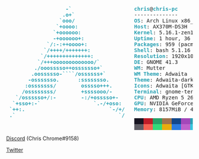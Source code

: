 <pre><font color="#2AA1B3"><b>                   -`</b></font>                    <font color="#2AA1B3"><b>chris</b></font>@<font color="#2AA1B3"><b>chris-pc</b></font> 
<font color="#2AA1B3"><b>                  .o+`</b></font>                   -------------- 
<font color="#2AA1B3"><b>                 `ooo/</b></font>                   <font color="#2AA1B3"><b>OS</b></font>: Arch Linux x86_64 
<font color="#2AA1B3"><b>                `+oooo:</b></font>                  <font color="#2AA1B3"><b>Host</b></font>: AX370M-DS3H 
<font color="#2AA1B3"><b>               `+oooooo:</b></font>                 <font color="#2AA1B3"><b>Kernel</b></font>: 5.16.1-zen1-1-zen 
<font color="#2AA1B3"><b>               -+oooooo+:</b></font>                <font color="#2AA1B3"><b>Uptime</b></font>: 1 hour, 36 mins 
<font color="#2AA1B3"><b>             `/:-:++oooo+:</b></font>               <font color="#2AA1B3"><b>Packages</b></font>: 959 (pacman) 
<font color="#2AA1B3"><b>            `/++++/+++++++:</b></font>              <font color="#2AA1B3"><b>Shell</b></font>: bash 5.1.16 
<font color="#2AA1B3"><b>           `/++++++++++++++:</b></font>             <font color="#2AA1B3"><b>Resolution</b></font>: 1920x1080, 1920x1080, 1920x1080 
<font color="#2AA1B3"><b>          `/+++ooooooooooooo/`</b></font>           <font color="#2AA1B3"><b>DE</b></font>: GNOME 41.3 
<font color="#2AA1B3"><b>         ./ooosssso++osssssso+`</b></font>          <font color="#2AA1B3"><b>WM</b></font>: Mutter 
<font color="#2AA1B3"><b>        .oossssso-````/ossssss+`</b></font>         <font color="#2AA1B3"><b>WM Theme</b></font>: Adwaita 
<font color="#2AA1B3"><b>       -osssssso.      :ssssssso.</b></font>        <font color="#2AA1B3"><b>Theme</b></font>: Adwaita-dark [GTK2/3] 
<font color="#2AA1B3"><b>      :osssssss/        osssso+++.</b></font>       <font color="#2AA1B3"><b>Icons</b></font>: Adwaita [GTK2/3] 
<font color="#2AA1B3"><b>     /ossssssss/        +ssssooo/-</b></font>       <font color="#2AA1B3"><b>Terminal</b></font>: gnome-terminal 
<font color="#2AA1B3"><b>   `/ossssso+/:-        -:/+osssso+-</b></font>     <font color="#2AA1B3"><b>CPU</b></font>: AMD Ryzen 5 2600 (12) @ 3.400GHz 
<font color="#2AA1B3"><b>  `+sso+:-`                 `.-/+oso:</b></font>    <font color="#2AA1B3"><b>GPU</b></font>: NVIDIA GeForce RTX 3060 Lite Hash Rate 
<font color="#2AA1B3"><b> `++:.                           `-/+/</b></font>   <font color="#2AA1B3"><b>Memory</b></font>: 8157MiB / 48195MiB 
<font color="#2AA1B3"><b> .`                                 `/</b></font>
                                         <span style="background-color:#171421"><font color="#171421">   </font></span><span style="background-color:#C01C28"><font color="#C01C28">   </font></span><span style="background-color:#26A269"><font color="#26A269">   </font></span><span style="background-color:#A2734C"><font color="#A2734C">   </font></span><span style="background-color:#12488B"><font color="#12488B">   </font></span><span style="background-color:#A347BA"><font color="#A347BA">   </font></span><span style="background-color:#2AA1B3"><font color="#2AA1B3">   </font></span><span style="background-color:#D0CFCC"><font color="#D0CFCC">   </font></span>
                                         <span style="background-color:#5E5C64"><font color="#5E5C64">   </font></span><span style="background-color:#F66151"><font color="#F66151">   </font></span><span style="background-color:#33DA7A"><font color="#33DA7A">   </font></span><span style="background-color:#E9AD0C"><font color="#E9AD0C">   </font></span><span style="background-color:#2A7BDE"><font color="#2A7BDE">   </font></span><span style="background-color:#C061CB"><font color="#C061CB">   </font></span><span style="background-color:#33C7DE"><font color="#33C7DE">   </font></span><span style="background-color:#FFFFFF"><font color="#FFFFFF">   </font></span>
</pre>

[Discord](https://discordapp.com/users/289884287765839882) (Chris Chrome#9158)

[Twitter](https;//twitter.com/LeChrisChrome)